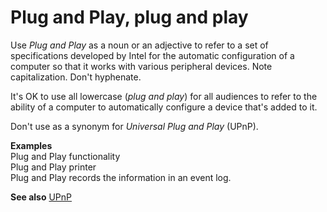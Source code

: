 # Plug and Play, plug and play

Use *Plug and Play* as
a noun or an adjective to refer to a set of
specifications developed by Intel for the automatic configuration
of a computer so that it works with various peripheral devices.
Note capitalization. Don't hyphenate.

It's OK to use all lowercase (*plug and play*) for all audiences to refer to the ability of a computer to automatically configure a device that's added to it.

Don't use as a synonym for *Universal Plug and Play* (UPnP). 

**Examples**  
Plug and Play functionality  
Plug and Play printer   
Plug and Play records the information in an event log.

**See also** [UPnP](/style-guide/a-z-word-list-term-collections/u/upnp)
